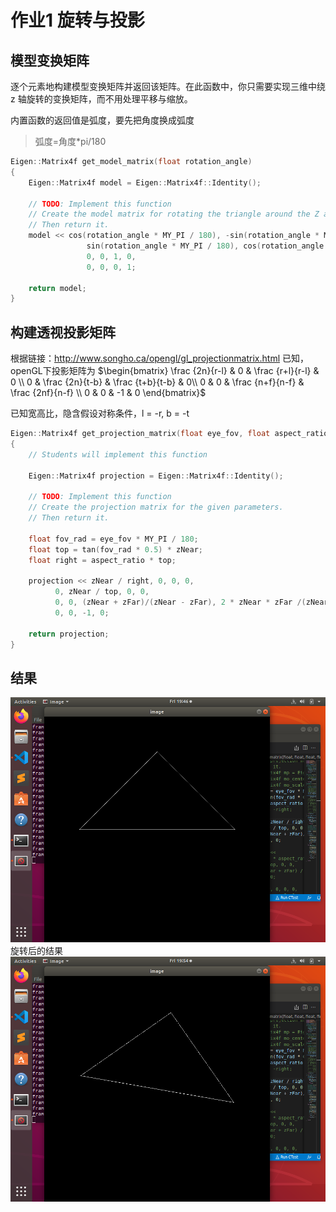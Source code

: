 # 作业1 旋转与投影
## 模型变换矩阵
逐个元素地构建模型变换矩阵并返回该矩阵。在此函数中，你只需要实现三维中绕z 轴旋转的变换矩阵，而不用处理平移与缩放。

内置函数的返回值是弧度，要先把角度换成弧度
> 弧度=角度*pi/180
```c++
Eigen::Matrix4f get_model_matrix(float rotation_angle)
{
    Eigen::Matrix4f model = Eigen::Matrix4f::Identity();
    
    // TODO: Implement this function
    // Create the model matrix for rotating the triangle around the Z axis.
    // Then return it.
    model << cos(rotation_angle * MY_PI / 180), -sin(rotation_angle * MY_PI / 180), 0, 0,
                 sin(rotation_angle * MY_PI / 180), cos(rotation_angle * MY_PI / 180), 0, 0,
                 0, 0, 1, 0,
                 0, 0, 0, 1;
      
    return model;
}
```
## 构建透视投影矩阵
根据链接：http://www.songho.ca/opengl/gl_projectionmatrix.html 已知，openGL下投影矩阵为
$\begin{bmatrix} \frac {2n}{r-l} & 0 & \frac {r+l}{r-l} & 0 \\ 0 & \frac {2n}{t-b} & \frac {t+b}{t-b} & 0\\ 0 & 0 & \frac {n+f}{n-f} & \frac {2nf}{n-f} \\ 0 & 0 & -1 & 0 \end{bmatrix}$

已知宽高比，隐含假设对称条件，l = -r, b = -t
```c++
Eigen::Matrix4f get_projection_matrix(float eye_fov, float aspect_ratio,float zNear, float zFar)
{
    // Students will implement this function

    Eigen::Matrix4f projection = Eigen::Matrix4f::Identity();

    // TODO: Implement this function
    // Create the projection matrix for the given parameters.
    // Then return it.

    float fov_rad = eye_fov * MY_PI / 180;
    float top = tan(fov_rad * 0.5) * zNear;
    float right = aspect_ratio * top;

    projection << zNear / right, 0, 0, 0,
          0, zNear / top, 0, 0,
          0, 0, (zNear + zFar)/(zNear - zFar), 2 * zNear * zFar /(zNear - zFar),
          0, 0, -1, 0;

    return projection;
}
```

## 结果
![image](/docs/GAMES101/image/assignment1.png)
旋转后的结果
![image](/docs/GAMES101/image/assignment1-1.png)
